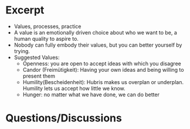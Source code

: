 # Excerpt

- Values, processes, practice
- A value is an emotionally driven choice about who we want to be, a human quality to aspire to.
- Nobody can fully embody their values, but you can better yourself by trying.
- Suggested Values:
    - Openness: you are open to accept ideas with which you disagree
    - Candor (Freimütigkeit): Having your own ideas and being willing to present them
    - Humility(Bescheidenheit): Hubris makes us overplan or underplan. Humility lets us accept how little we know.
    - Hunger: no matter what we have done, we can do better

# Questions/Discussions
